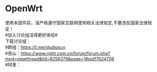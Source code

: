 # OpenWrt
使用本固件前，请严格遵守国家互联网使用相关法律规定,不要违反国家法律规定！  
#加入讨论组活得更好体验#  
下载讨论组：  
           #群组：https://t.me/studioscn  
           #恩山：https://www.right.com.cn/forum/forum.php?mod=viewthread&tid=8258379&page=1#pid17624706  
           #阿里：  
  
